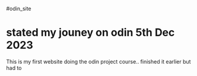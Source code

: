 #odin_site
# stated my jouney on odin 5th Dec 2023
This is my first website doing the odin project course..
finished it earlier but had to